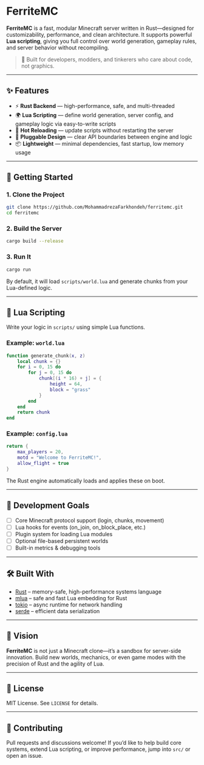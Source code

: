 # FerriteMC

**FerriteMC** is a fast, modular Minecraft server written in Rust—designed for customizability, performance, and clean architecture. It supports powerful **Lua scripting**, giving you full control over world generation, gameplay rules, and server behavior without recompiling.

> 🧠 Built for developers, modders, and tinkerers who care about code, not graphics.

---

## ✨ Features

- ⚡ **Rust Backend** — high-performance, safe, and multi-threaded
- 🌍 **Lua Scripting** — define world generation, server config, and gameplay logic via easy-to-write scripts
- 🔁 **Hot Reloading** — update scripts without restarting the server
- 🧩 **Pluggable Design** — clear API boundaries between engine and logic
- 📦 **Lightweight** — minimal dependencies, fast startup, low memory usage

---

## 🚀 Getting Started

### 1. Clone the Project

```bash
git clone https://github.com/MohammadrezaFarkhondeh/ferritemc.git
cd ferritemc
````

### 2. Build the Server

```bash
cargo build --release
```

### 3. Run It

```bash
cargo run
```

By default, it will load `scripts/world.lua` and generate chunks from your Lua-defined logic.

---

## 📜 Lua Scripting

Write your logic in `scripts/` using simple Lua functions.

### Example: `world.lua`

```lua
function generate_chunk(x, z)
    local chunk = {}
    for i = 0, 15 do
        for j = 0, 15 do
            chunk[(i * 16) + j] = {
                height = 64,
                block = "grass"
            }
        end
    end
    return chunk
end
```

### Example: `config.lua`

```lua
return {
    max_players = 20,
    motd = "Welcome to FerriteMC!",
    allow_flight = true
}
```

The Rust engine automatically loads and applies these on boot.

---

## 🧪 Development Goals

* [ ] Core Minecraft protocol support (login, chunks, movement)
* [ ] Lua hooks for events (on\_join, on\_block\_place, etc.)
* [ ] Plugin system for loading Lua modules
* [ ] Optional file-based persistent worlds
* [ ] Built-in metrics & debugging tools

---

## 🛠 Built With

* [Rust](https://www.rust-lang.org/) – memory-safe, high-performance systems language
* [mlua](https://crates.io/crates/mlua) – safe and fast Lua embedding for Rust
* [tokio](https://tokio.rs/) – async runtime for network handling
* [serde](https://serde.rs/) – efficient data serialization

---

## 🎯 Vision

**FerriteMC** is not just a Minecraft clone—it’s a sandbox for server-side innovation.
Build new worlds, mechanics, or even game modes with the precision of Rust and the agility of Lua.

---

## 📄 License

MIT License. See `LICENSE` for details.

---

## 👋 Contributing

Pull requests and discussions welcome! If you’d like to help build core systems, extend Lua scripting, or improve performance, jump into `src/` or open an issue.

